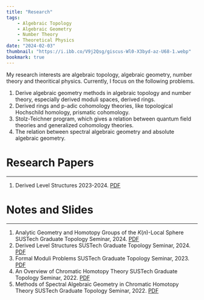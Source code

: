 ```yaml
---
title: "Research"
tags:
    - Algebraic Topology
    - Algebraic Geometry
    - Number Theory
    - Theoretical Physics
date: "2024-02-03"
thumbnail: "https://i.ibb.co/V9j2Qsg/giscus-Wl0-X3byd-az-U68-1.webp"
bookmark: true
---
```




My research interests are algebraic topology, algebraic geometry, number theory and theoritical physics. Currently, I focus on the following problems.
1. Derive algebraic geometry methods in algebraic topology and number theory, especially derived moduli spaces, derived rings.
2. Derived rings and p-adic cohomology theories, like topological Hochschild homology, prismatic cohomology.
3. Stolz-Teichner program, which gives a relation between quantum field theories and generalized cohomology theories.
4. The relation between spectral algebraic geometry and absolute algebraic geometry.



# Research Papers
---
1. Derived Level Structures
  2023-2024. [PDF](files/Derived_Level.pdf)



# Notes and Slides
---
1. Analytic Geometry and Homotopy Groups  of the $K(n)$-Local Sphere
 SUSTech Graduate Topology Seminar, 2024. [PDF](files/K(n)sphere.pdf)
2. Derived Level Structures
SUSTech Graduate Topology Seminar, 2024. [PDF](files/Derived_Level_Talk.pdf)     
3. Formal Moduli Problems
SUSTech Graduate Topology Seminar, 2023. [PDF](files/FMP.pdf)
4. An Overview of Chromatic Homotopy Theory
SUSTech Graduate Topology Seminar, 2022. [PDF](files/cht.pdf) 
5. Methods of Spectral Algebraic Geometry  in Chromatic Homotopy Theory
SUSTech Graduate Topology Seminar, 2022. [PDF](files/sag_cht.pdf)
      
